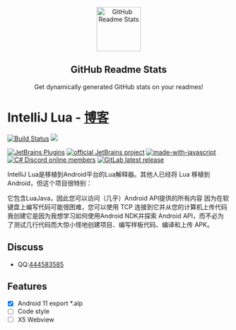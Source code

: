 
<p align="center">
 <img width="100px" src="https://i0.hdslb.com/bfs/album/967c56c11d67e4fb632ff9b5eb079599ae79dc6f.png" align="center" alt="GitHub Readme Stats" />
 <h2 align="center">GitHub Readme Stats</h2>
 <p align="center">Get dynamically generated GitHub stats on your readmes!</p>
</p>

IntelliJ Lua - [博客](https://likefr.com)
=========================
<p align="left">
    <a href='https://travis-ci.org/meolu/walle-web'><img src='https://travis-ci.org/meolu/walle-web.svg?branch=master' alt="Build Status"></a>  
    <a href='https://gitter.im/meolu/walle-web'><img src='https://badges.gitter.im/Join%20Chat.svg'></a>
</p>

[![JetBrains Plugins](https://img.shields.io/jetbrains/plugin/v/9630-a8translate.svg)](https://plugins.jetbrains.com/)
[![official JetBrains project](http://jb.gg/badges/official.svg)](https://confluence.jetbrains.com/display/ALL/JetBrains+on+GitHub)
[![made-with-javascript](https://img.shields.io/badge/Made%20with-JavaScript-1f425f.svg)](https://www.javascript.com)
[![C# Discord online members](https://badgen.net/discord/online-members/csharp)](https://discord.gg/csharp)
[![GitLab latest release](https://badgen.net/gitlab/release/NickBusey/HomelabOS/)](https://gitlab.com/Likefr/IntelliJ-Lua)


IntelliJ Lua是移植到Android平台的Lua解释器。其他人已经将 Lua 移植到 Android，但这个项目很特别：

它包含LuaJava，因此您可以访问（几乎）Android API提供的所有内容
因为在软键盘上编写代码可能很困难，您可以使用 TCP 连接到它并从您的计算机上传代码
我创建它是因为我想学习如何使用Android NDK并探索 Android API，而不必为了测试几行代码而大惊小怪地创建项目、编写样板代码、编译和上传 APK。
## Discuss
 - QQ:[444583585](https://qm.qq.com/cgi-bin/qm/qr?k=L_IivoH9Y5BCtZ6ntIDu7U1aj_cTdCXK)



## Features 
 - [x] Android 11 export *.alp
 - [ ] Code style
 - [ ] X5 Webview
